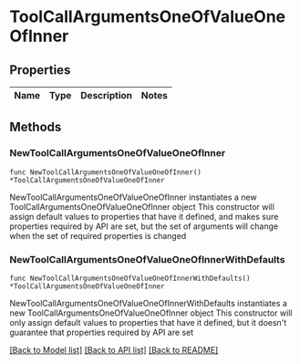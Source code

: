 # ToolCallArgumentsOneOfValueOneOfInner

## Properties

Name | Type | Description | Notes
------------ | ------------- | ------------- | -------------

## Methods

### NewToolCallArgumentsOneOfValueOneOfInner

`func NewToolCallArgumentsOneOfValueOneOfInner() *ToolCallArgumentsOneOfValueOneOfInner`

NewToolCallArgumentsOneOfValueOneOfInner instantiates a new ToolCallArgumentsOneOfValueOneOfInner object
This constructor will assign default values to properties that have it defined,
and makes sure properties required by API are set, but the set of arguments
will change when the set of required properties is changed

### NewToolCallArgumentsOneOfValueOneOfInnerWithDefaults

`func NewToolCallArgumentsOneOfValueOneOfInnerWithDefaults() *ToolCallArgumentsOneOfValueOneOfInner`

NewToolCallArgumentsOneOfValueOneOfInnerWithDefaults instantiates a new ToolCallArgumentsOneOfValueOneOfInner object
This constructor will only assign default values to properties that have it defined,
but it doesn't guarantee that properties required by API are set


[[Back to Model list]](../README.md#documentation-for-models) [[Back to API list]](../README.md#documentation-for-api-endpoints) [[Back to README]](../README.md)


